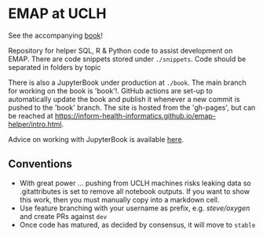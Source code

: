# EMAP at UCLH

See the accompanying [book](https://inform-health-informatics.github.io/emap-helper/intro.html)!

Repository for helper SQL, R & Python code to assist development on EMAP.
There are code snippets stored under `./snippets`.
Code should be separated in folders by topic

There is also a JupyterBook under production at `./book`. The main branch for working on the book is 'book'!. GitHub actions are set-up to automatically update the book and publish it whenever a new commit is pushed to the 'book' branch. The site is hosted from the 'gh-pages', but can be reached at https://inform-health-informatics.github.io/emap-helper/intro.html.

Advice on working with JupyterBook is available [here](https://jupyterbook.org/intro.html).

## Conventions
- With great power ... pushing from UCLH machines risks leaking data so .gitattributes is set to remove all notebook outputs. If you want to show this work, then you must manually copy into a markdown cell.
- Use feature branching with your username as prefix, e.g. *steve/oxygen* and create PRs against `dev`
- Once code has matured, as decided by consensus, it will move to `stable`
